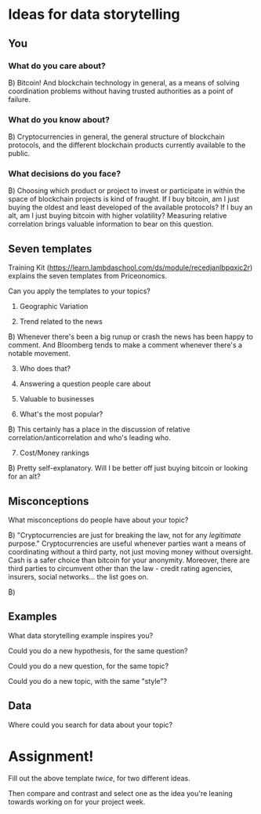 # Ideas for data storytelling

## You

### What do you care about?

₿) Bitcoin! And blockchain technology in general, as a means of solving coordination problems without having trusted authorities as a point of failure.

### What do you know about?

₿) Cryptocurrencies in general, the general structure of blockchain protocols, and the different blockchain products currently available to the public.

### What decisions do you face?

₿) Choosing which product or project to invest or participate in within the space of blockchain projects is kind of fraught. If I buy bitcoin, am I just buying the oldest and least developed of the available protocols? If I buy an alt, am I just buying bitcoin with higher volatility? Measuring relative correlation brings valuable information to bear on this question.

## Seven templates

Training Kit (https://learn.lambdaschool.com/ds/module/recedjanlbpqxic2r) explains the seven templates from Priceonomics.

Can you apply the templates to your topics? 

1. Geographic Variation


2. Trend related to the news

₿) Whenever there's been a big runup or crash the news has been happy to comment. And Bloomberg tends to make a comment whenever there's a notable movement.

3. Who does that?


4. Answering a question people care about


5. Valuable to businesses


6. What's the most popular?

₿) This certainly has a place in the discussion of relative correlation/anticorrelation and who's leading who.

7. Cost/Money rankings

₿) Pretty self-explanatory. Will I be better off just buying bitcoin or looking for an alt?

## Misconceptions

What misconceptions do people have about your topic?

₿) "Cryptocurrencies are just for breaking the law, not for any *legitimate* purpose."
    Cryptocurrencies are useful whenever parties want a means of coordinating without a third party, not just moving money without oversight. Cash is a safer choice than bitcoin for your anonymity. Moreover, there are third parties to circumvent other than the law - credit rating agencies, insurers, social networks... the list goes on. 
    
₿) 

## Examples

What data storytelling example inspires you?


Could you do a new hypothesis, for the same question?


Could you do a new question, for the same topic?


Could you do a new topic, with the same "style"?


## Data

Where could you search for data about your topic?


# Assignment!

Fill out the above template *twice*, for two different ideas.

Then compare and contrast and select one as the idea you're leaning towards
working on for your project week.
